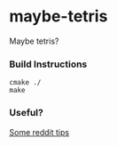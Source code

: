 # maybe-tetris
Maybe tetris?



### Build Instructions
```
cmake ./
make
```




### Useful?
[Some reddit tips](https://codereview.stackexchange.com/questions/150131/tetris-clone-in-c-using-ncurses)



